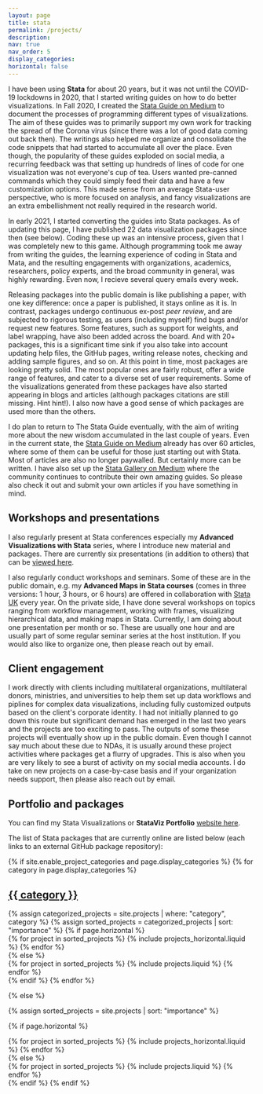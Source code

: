 ```yaml
---
layout: page
title: stata
permalink: /projects/
description:
nav: true
nav_order: 5
display_categories: 
horizontal: false
---
```


I have been using **Stata** for about 20 years, but it was not until the COVID-19 lockdowns in 2020, that I started writing guides on how to do better visualizations. In Fall 2020, I created the [Stata Guide on Medium](https://medium.com/the-stata-guide) to document the processes of programming different types of visualizations. The aim of these guides was to primarily support my own work for tracking the spread of the Corona virus (since there was a lot of good data coming out back then). The writings also helped me organize and consolidate the code snippets that had started to accumulate all over the place. Even though, the popularity of these guides exploded on social media, a recurring feedback was that setting up hundreds of lines of code for one visualization was not everyone's cup of tea. Users wanted pre-canned commands which they could simply feed their data and have a few customization options. This made sense from an average Stata-user perspective, who is more focused on analysis, and fancy visualizations are an extra embellishment not really required in the research world.

In early 2021, I started converting the guides into Stata packages. As of updating this page, I have published 22 data visualization packages since then (see below). Coding these up was an intensive process, given that I was completely new to this game. Although programming took me away from writing the guides, the learning experience of coding in Stata and Mata, and the resulting engagements with organizations, academics, researchers, policy experts, and the broad community in general, was highly rewarding. Even now, I recieve several query emails every week. 

Releasing packages into the public domain is like publishing a paper, with one key difference: once a paper is published, it stays online as it is. In contrast, packages undergo continuous ex-post *peer review*, and are subjected to rigorous testing, as users (including myself) find bugs and/or request new features. Some features, such as support for weights, and label wrapping, have also been added across the board. And with 20+ packages, this is a significant time sink if you also take into account updating help files, the GitHub pages, writing release notes, checking and adding sample figures, and so on. At this point in time, most packages are looking pretty solid. The most popular ones are fairly robust, offer a wide range of features, and cater to a diverse set of user requirements. Some of the visualizations generated from these packages have also started appearing in blogs and articles (although packages citations are still missing. Hint hint!). I also now have a good sense of which packages are used more than the others.

I do plan to return to The Stata Guide eventually, with the aim of writing more about the new wisdom accumulated in the last couple of years. Even in the current state, the [Stata Guide on Medium](https://medium.com/the-stata-guide) already has over 60 articles, where some of them can be useful for those just starting out with Stata. Most of articles are also no longer paywalled. But certainly more can be written. I have also set up the [Stata Gallery on Medium](https://medium.com/the-stata-gallery) where the community continues to contribute their own amazing guides. So please also check it out and submit your own articles if you have something in mind.

## Workshops and presentations
I also regularly present at Stata conferences especially my **Advanced Visualizations with Stata** series, where I introduce new material and packages. There are currently six presentations (in addition to others) that can be [viewed here](https://github.com/asjadnaqvi/The-Stata-Guide/tree/master/presentations).

I also regularly conduct workshops and seminars. Some of these are in the public domain, e.g. my **Advanced Maps in Stata courses** (comes in three versions: 1 hour, 3 hours, or 6 hours) are offered in collaboration with [Stata UK](https://www.stata-uk.com/) every year. On the private side, I have done several workshops on topics ranging from workflow management, working with frames, visualizing hierarchical data, and making maps in Stata. Currently, I am doing about one presentation per month or so. These are usually one hour and are usually part of some regular seminar series at the host institution. If you would also like to organize one, then please reach out by email. 

## Client engagement
I work directly with clients including multilateral organizations, multilateral donors, ministries, and universities to help them set up data workflows and piplines for complex data visualizations, including fully customized outputs based on the client's corporate identity. I had not initially planned to go down this route but significant demand has emerged in the last two years and the projects are too exciting to pass. The outputs of some these projects will eventually show up in the public domain. Even though I cannot say much about these due to NDAs, it is usually around these project activities where packages get a flurry of upgrades. This is also when you are very likely to see a burst of activity on my social media accounts. I do take on new projects on a case-by-case basis and if your organization needs support, then please also reach out by email.

## Portfolio and packages
You can find my Stata Visualizations or **StataViz Portfolio** [website here](https://asjadnaqvi.github.io/stata-portfolio/tags/portfolio/).

The list of Stata packages that are currently online are listed below (each links to an external GitHub package repository):

<!-- pages/projects.md -->
<div class="projects">
{% if site.enable_project_categories and page.display_categories %}
  <!-- Display categorized projects -->
  {% for category in page.display_categories %}
  <a id="{{ category }}" href=".#{{ category }}">
    <h2 class="category">{{ category }}</h2>
  </a>
  {% assign categorized_projects = site.projects | where: "category", category %}
  {% assign sorted_projects = categorized_projects | sort: "importance" %}
  <!-- Generate cards for each project -->
  {% if page.horizontal %}
  <div class="container">
    <div class="row row-cols-1 row-cols-md-2">
    {% for project in sorted_projects %}
      {% include projects_horizontal.liquid %}
    {% endfor %}
    </div>
  </div>
  {% else %}
  <div class="row row-cols-1 row-cols-md-3">
    {% for project in sorted_projects %}
      {% include projects.liquid %}
    {% endfor %}
  </div>
  {% endif %}
  {% endfor %}

{% else %}

<!-- Display projects without categories -->

{% assign sorted_projects = site.projects | sort: "importance" %}

  <!-- Generate cards for each project -->

{% if page.horizontal %}

  <div class="container">
    <div class="row row-cols-1 row-cols-md-2">
    {% for project in sorted_projects %}
      {% include projects_horizontal.liquid %}
    {% endfor %}
    </div>
  </div>
  {% else %}
  <div class="row row-cols-1 row-cols-md-3">
    {% for project in sorted_projects %}
      {% include projects.liquid %}
    {% endfor %}
  </div>
  {% endif %}
{% endif %}
</div>